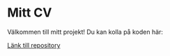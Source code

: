 # Mitt CV

Välkommen till mitt projekt! Du kan kolla på koden här:

<a href="https://github.com/Tomshi-123/Mitt-cv-2">Länk till repository</a>
